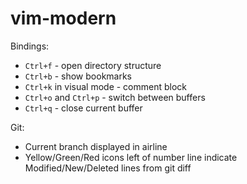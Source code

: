 # vim-modern

Bindings: 
* `Ctrl+f` - open directory structure
* `Ctrl+b` - show bookmarks
* `Ctrl+k` in visual mode - comment block
* `Ctrl+o` and `Ctrl+p` - switch between buffers
* `Ctrl+q` - close current buffer

Git:
* Current branch displayed in airline
* Yellow/Green/Red icons left of number line indicate Modified/New/Deleted lines from git diff
